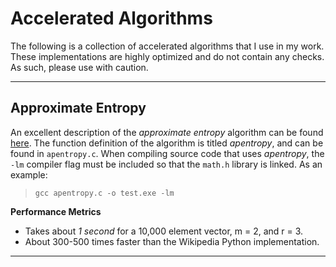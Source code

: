 # Accelerated Algorithms

The following is a collection of accelerated algorithms that I use in my work. These implementations are highly optimized and do not contain any checks. As such, please
use with caution.

---

## Approximate Entropy

An excellent description of the *approximate entropy* algorithm can be found [here](https://en.wikipedia.org/wiki/Approximate_entropy#The_interpretation). The function definition of the algorithm is titled *apentropy*, and can be found in `apentropy.c`. When compiling source code that uses *apentropy*, the `-lm` compiler flag must be included so that the `math.h` library is linked. As an example:
> `gcc apentropy.c -o test.exe -lm`

**Performance Metrics**
* Takes about *1 second* for a 10,000 element vector, m = 2, and r = 3.
* About 300-500 times faster than the Wikipedia Python implementation.

---
